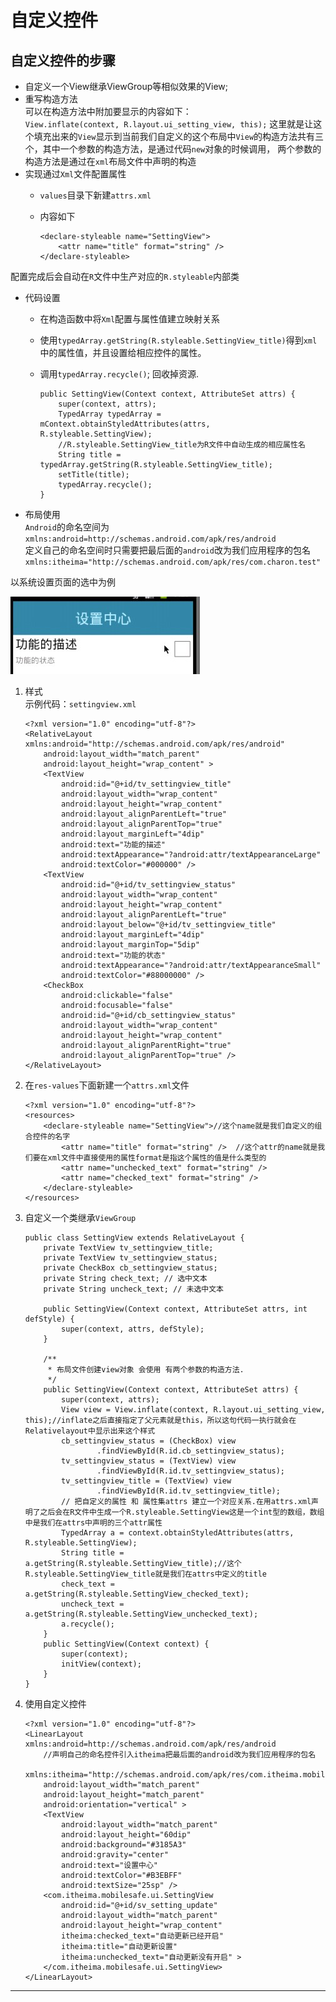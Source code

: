 自定义控件
===

自定义控件的步骤
---

- 自定义一个View继承ViewGroup等相似效果的View;  
- 重写构造方法   
可以在构造方法中附加要显示的内容如下：     
`View.inflate(context, R.layout.ui_setting_view, this);`
这里就是让这个填充出来的`View`显示到当前我们自定义的这个布局中`View`的构造方法共有三个，其中一个参数的构造方法，是通过代码`new`对象的时候调用，
两个参数的构造方法是通过在`xml`布局文件中声明的构造     
- 实现通过`Xml`文件配置属性
    - `values`目录下新建`attrs.xml`
    - 内容如下

		```
		<declare-styleable name="SettingView">
			<attr name="title" format="string" />
		</declare-styleable>
		```
配置完成后会自动在`R`文件中生产对应的`R.styleable`内部类
- 代码设置
    - 在构造函数中将`Xml`配置与属性值建立映射关系
    - 使用`typedArray.getString(R.styleable.SettingView_title)`得到`xml`中的属性值，并且设置给相应控件的属性。
    - 调用`typedArray.recycle()`; 回收掉资源.

		```
		public SettingView(Context context, AttributeSet attrs) {
			super(context, attrs);
			TypedArray typedArray = mContext.obtainStyledAttributes(attrs, R.styleable.SettingView);
			//R.styleable.SettingView_title为R文件中自动生成的相应属性名
			String title = typedArray.getString(R.styleable.SettingView_title);
			setTitle(title);
			typedArray.recycle();
		}
		```
- 布局使用  
    `Android`的命名空间为`xmlns:android=http://schemas.android.com/apk/res/android`   
定义自己的命名空间时只需要把最后面的`android`改为我们应用程序的包名
`xmlns:itheima="http://schemas.android.com/apk/res/com.charon.test"`

以系统设置页面的选中为例

![image](https://raw.githubusercontent.com/CharonChui/Pictures/master/custom_widget.jpg)
 
1. 样式   
	示例代码：`settingview.xml`

	```
	<?xml version="1.0" encoding="utf-8"?>
	<RelativeLayout xmlns:android="http://schemas.android.com/apk/res/android"
		android:layout_width="match_parent"
		android:layout_height="wrap_content" >
		<TextView
			android:id="@+id/tv_settingview_title"
			android:layout_width="wrap_content"
			android:layout_height="wrap_content"
			android:layout_alignParentLeft="true"
			android:layout_alignParentTop="true"
			android:layout_marginLeft="4dip"
			android:text="功能的描述"
			android:textAppearance="?android:attr/textAppearanceLarge"
			android:textColor="#000000" />
		<TextView
			android:id="@+id/tv_settingview_status"
			android:layout_width="wrap_content"
			android:layout_height="wrap_content"
			android:layout_alignParentLeft="true"
			android:layout_below="@+id/tv_settingview_title"
			android:layout_marginLeft="4dip"
			android:layout_marginTop="5dip"
			android:text="功能的状态"
			android:textAppearance="?android:attr/textAppearanceSmall"
			android:textColor="#88000000" />
		<CheckBox
			android:clickable="false"
			android:focusable="false"
			android:id="@+id/cb_settingview_status"
			android:layout_width="wrap_content"
			android:layout_height="wrap_content"
			android:layout_alignParentRight="true"
			android:layout_alignParentTop="true" />
	</RelativeLayout>
	```

2. 在`res-values`下面新建一个`attrs.xml`文件

	```
	<?xml version="1.0" encoding="utf-8"?>
	<resources>
		<declare-styleable name="SettingView">//这个name就是我们自定义的组合控件的名字
			<attr name="title" format="string" />  //这个attr的name就是我们要在xml文件中直接使用的属性format是指这个属性的值是什么类型的
			<attr name="unchecked_text" format="string" />
			<attr name="checked_text" format="string" />
		</declare-styleable>
	</resources>
	```

3. 自定义一个类继承`ViewGroup`

	```
	public class SettingView extends RelativeLayout {
		private TextView tv_settingview_title;
		private TextView tv_settingview_status;
		private CheckBox cb_settingview_status;
		private String check_text; // 选中文本
		private String uncheck_text; // 未选中文本

		public SettingView(Context context, AttributeSet attrs, int defStyle) {
			super(context, attrs, defStyle);
		}

		/**
		 * 布局文件创建view对象 会使用 有两个参数的构造方法.
		 */
		public SettingView(Context context, AttributeSet attrs) {
			super(context, attrs);
			View view = View.inflate(context, R.layout.ui_setting_view, this);//inflate之后直接指定了父元素就是this，所以这句代码一执行就会在Relativelayout中显示出来这个样式
			cb_settingview_status = (CheckBox) view
					.findViewById(R.id.cb_settingview_status);
			tv_settingview_status = (TextView) view
					.findViewById(R.id.tv_settingview_status);
			tv_settingview_title = (TextView) view
					.findViewById(R.id.tv_settingview_title);
			// 把自定义的属性 和 属性集attrs 建立一个对应关系.在用attrs.xml声明了之后会在R文件中生成一个R.styleable.SettingView这是一个int型的数组，数组中是我们在attrs中声明的三个attr属性
			TypedArray a = context.obtainStyledAttributes(attrs, R.styleable.SettingView);
			String title = a.getString(R.styleable.SettingView_title);//这个R.styleable.SettingView_title就是我们在attrs中定义的title
			check_text = a.getString(R.styleable.SettingView_checked_text);
			uncheck_text = a.getString(R.styleable.SettingView_unchecked_text);
			a.recycle();
		}
		public SettingView(Context context) {
			super(context);
			initView(context);
		}
	}
	```

4. 使用自定义控件    

	```
	<?xml version="1.0" encoding="utf-8"?>
	<LinearLayout xmlns:android=http://schemas.android.com/apk/res/android
		//声明自己的命名控件引入itheima把最后面的android改为我们应用程序的包名
		xmlns:itheima="http://schemas.android.com/apk/res/com.itheima.mobilesafe"
		android:layout_width="match_parent"
		android:layout_height="match_parent"
		android:orientation="vertical" >
		<TextView
			android:layout_width="match_parent"
			android:layout_height="60dip"
			android:background="#3185A3"
			android:gravity="center"
			android:text="设置中心"
			android:textColor="#B3EBFF"
			android:textSize="25sp" />
		<com.itheima.mobilesafe.ui.SettingView
			android:id="@+id/sv_setting_update"
			android:layout_width="match_parent"
			android:layout_height="wrap_content"
			itheima:checked_text="自动更新已经开启"
			itheima:title="自动更新设置"
			itheima:unchecked_text="自动更新没有开启" >
		</com.itheima.mobilesafe.ui.SettingView>
	</LinearLayout>
	```

---